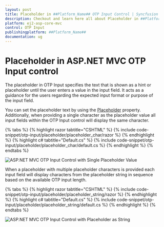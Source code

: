 ```yaml
---
layout: post
title: Placeholder in ##Platform_Name## OTP Input Control | Syncfusion
description: Checkout and learn here all about Placeholder in ##Platform_Name## OTP Input control of Syncfusion Essential JS 2 and more details.
platform: ej2-asp-core-mvc
control: OTP Input
publishingplatform: ##Platform_Name##
documentation: ug
---
```


# Placeholder in ASP.NET MVC OTP Input control

The placeholder in OTP Input specifies the text that is shown as a hint or placeholder until the user enters a value in the input field. It acts as a guidance for the users regarding the expected input format or purpose of the input field.

You can set the placeholder text by using the [Placeholder](https://help.syncfusion.com/cr/aspnetmvc-js2/Syncfusion.EJ2.Inputs.OtpInput.html#Syncfusion_EJ2_Inputs_OtpInput_Placeholder) property. Additionally, when providing a single character as the placeholder value all input fields within the OTP Input control will display the same character.

{% tabs %}
{% highlight razor tabtitle="CSHTML" %}
{% include code-snippet/otp-input/placeholder/placeholder_char/razor %}
{% endhighlight %}
{% highlight c# tabtitle="Default.cs" %}
{% include code-snippet/otp-input/placeholder/placeholder_char/default.cs %}
{% endhighlight %}
{% endtabs %}

![ASP.NET MVC OTP Input Control with Single Placeholder Value](images/otp-char.png)

When a placeholder with multiple placeholder characters is provided each input field will display characters from the placeholder string in sequence based on the available OTP input length.

{% tabs %}
{% highlight razor tabtitle="CSHTML" %}
{% include code-snippet/otp-input/placeholder/placeholder_string/razor %}
{% endhighlight %}
{% highlight c# tabtitle="Default.cs" %}
{% include code-snippet/otp-input/placeholder/placeholder_string/default.cs %}
{% endhighlight %}
{% endtabs %}

![ASP.NET MVC OTP Input Control with Placeholder as String](images/otp-string.png)
